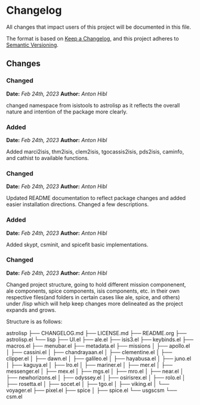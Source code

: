 # Changelog

All changes that impact users of this project will be documented in this file.

The format is based on [Keep a Changelog](https://keepachangelog.com/en/1.0.0/),
and this project adheres to [Semantic Versioning](https://semver.org/spec/v2.0.0.html).

<!---
This document is intended for the users of astrolisp. Changes to things
like tests should not be noted in this document.
When updating this file for a PR, add an entry for your change under Unreleased
and one of the following headings:

 - Added - for new features.
 - Changed - for changes in existing functionality.
 - Deprecated - for soon-to-be removed features.
 - Removed - for now removed features.
 - Fixed - for any bug fixes.
 - Security - in case of vulnerabilities.
-->

## Changes

### Changed
**Date:** *Feb 24th, 2023*
**Author:** *Anton Hibl*

changed namespace from isistools to astrolisp as it reflects the overall nature
and intention of the package more clearly.

### Added
**Date:** *Feb 24th, 2023*
**Author:** *Anton Hibl*

Added marci2isis, thm2isis, clem2isis, tgocassis2isis, pds2isis, caminfo, and
cathist to available functions.

### Changed
**Date:** *Feb 24th, 2023*
**Author:** *Anton Hibl*

Updated README documentation to reflect package changes and added easier
installation directions. Changed a few descriptions.

### Added
**Date:** *Feb 24th, 2023*
**Author:** *Anton Hibl*

Added skypt, csminit, and spicefit basic implementations.

### Changed
**Date:** *Feb 24th, 2023*
**Author:** *Anton Hibl*

Changed project structure, going to hold different mission componenent, ale
components, spice components, isis components, etc. in their own respective
files(and folders in certain cases like ale, spice, and others) under /lisp
which will help keep changes more delineated as the project expands and
grows.

Structure is as follows:

astrolisp
├── CHANGELOG.md
├── LICENSE.md
├── README.org
├── astrolisp.el
└── lisp
    ├── UI.el
    ├── ale.el
    ├── isis3.el
    ├── keybinds.el
    ├── macros.el
    ├── menubar.el
    ├── metadata.el
    ├── missions
    │   ├── apollo.el
    │   ├── cassini.el
    │   ├── chandrayaan.el
    │   ├── clementine.el
    │   ├── clipper.el
    │   ├── dawn.el
    │   ├── galileo.el
    │   ├── hayabusa.el
    │   ├── juno.el
    │   ├── kaguya.el
    │   ├── lro.el
    │   ├── mariner.el
    │   ├── mer.el
    │   ├── messenger.el
    │   ├── mex.el
    │   ├── mgs.el
    │   ├── mro.el
    │   ├── near.el
    │   ├── newhorizons.el
    │   ├── odyssey.el
    │   ├── osirisrex.el
    │   ├── rolo.el
    │   ├── rosetta.el
    │   ├── socet.el
    │   ├── tgo.el
    │   ├── viking.el
    │   └── voyager.el
    ├── pixel.el
    ├── spice
    │   ├── spice.el
    └── usgscsm
        └── csm.el
